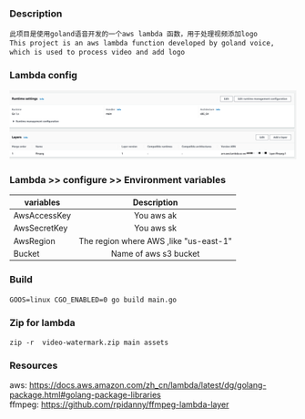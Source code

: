 ### Description
```
此项目是使用goland语音开发的一个aws lambda 函数，用于处理视频添加logo
This project is an aws lambda function developed by goland voice, which is used to process video and add logo
```
### Lambda config
![img_1.png](img_1.png)
### Lambda >> configure >> Environment variables
| variables        |              Description               |
| ------------- |:--------------------------------------:|
| AwsAccessKey     |               You aws ak               |
| AwsSecretKey  |               You aws sk               |
|  AwsRegion   | The region where AWS ,like "us-east-1" |
|  Bucket   |         Name of aws s3 bucket          |

### Build
```
GOOS=linux CGO_ENABLED=0 go build main.go 
```

### Zip for lambda
```
zip -r  video-watermark.zip main assets
```

### Resources
aws: https://docs.aws.amazon.com/zh_cn/lambda/latest/dg/golang-package.html#golang-package-libraries  
ffmpeg: https://github.com/rpidanny/ffmpeg-lambda-layer